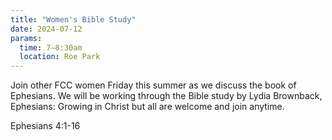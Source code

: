 ```yaml
---
title: "Women's Bible Study"
date: 2024-07-12
params:
  time: 7–8:30am
  location: Roe Park
---
```


Join other FCC women Friday this summer as we discuss the book of Ephesians. We will be working through the Bible study by Lydia Brownback, Ephesians: Growing in Christ but all are welcome and join anytime.

Ephesians 4:1-16
